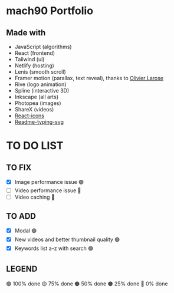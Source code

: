 # mach90 Portfolio

## Made with
- JavaScript (algorithms)
- React (frontend)
- Tailwind (ui)
- Netlify (hosting)
- Lenis (smooth scroll)
- Framer motion (parallax, text reveal), thanks to [Olivier Larose](https://blog.olivierlarose.com/)
- Rive (logo animation)
- Spline (interactive 3D)
- Inkscape (all arts)
- Photopea (images)
- ShareX (videos)
- [React-icons](https://react-icons.github.io/react-icons/)
- [Readme-typing-svg](https://github.com/DenverCoder1/readme-typing-svg)

# TO DO LIST
## TO FIX
- [x] Image performance issue 🟢
- [ ] Video performance issue 🔴
- [ ] Video caching 🔴

## TO ADD
- [x] Modal 🟢
- [x] New videos and better thumbnail quality 🟢
- [x] Keywords list a-z with search 🟢

## LEGEND
🟢 100% done
🟡 75% done
🟠 50% done
🟤 25% done
🔴 0% done
